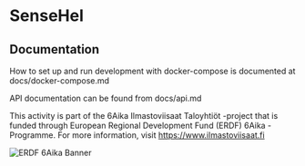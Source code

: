 # SenseHel


## Documentation

How to set up and run development with docker-compose is documented at
  docs/docker-compose.md

API documentation can be found from
  docs/api.md
  
  This activity is part of the 6Aika Ilmastoviisaat Taloyhtiöt -project that is funded through European Regional Development Fund (ERDF) 6Aika -Programme. For more information, visit https://www.ilmastoviisaat.fi 
  
  ![ERDF 6Aika Banner](https://raw.githubusercontent.com/VekotinVerstas/SenseHel/master/resources/6aika-eakr-vipuv-ul-banner.png)
